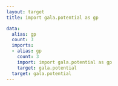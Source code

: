 ```yaml
---
layout: target
title: import gala.potential as gp

data:
  alias: gp
  count: 3
  imports:
  - alias: gp
    count: 3
    import: import gala.potential as gp
    target: gala.potential
  target: gala.potential
---
```

